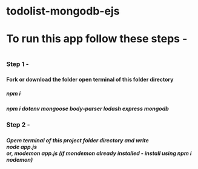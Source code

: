 # todolist-mongodb-ejs

<h1> To run this app follow these steps - <h1/>
<h3> Step 1 - <h3/>
<h4> Fork or download the folder open terminal of this folder directory <h4/>
<h5> npm i <h5/>
<h5> npm i dotenv mongoose body-parser lodash express mongodb <h5/>


<h3> Step 2 - <h3/>
<h5> Opem terminal of this project folder directory and write <br/>
node app.js <br/>
or, modemon app.js (if mondemon already installed - install using npm i nodemon) <h5/> 
